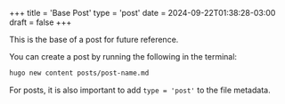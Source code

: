+++
title = 'Base Post'
type = 'post'
date = 2024-09-22T01:38:28-03:00
draft = false
+++

This is the base of a post for future reference.

You can create a post by running the following in the terminal:
```bash
hugo new content posts/post-name.md
```

For posts, it is also important to add `type = 'post'` to the file metadata.
